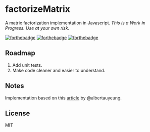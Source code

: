 # factorizeMatrix
A matrix factorization implementation in Javascript.
*This is a Work in Progress. Use at your own risk.*

[![forthebadge](http://forthebadge.com/images/badges/uses-js.svg)](http://forthebadge.com)
[![forthebadge](http://forthebadge.com/images/badges/fuck-it-ship-it.svg)](http://forthebadge.com)
[![forthebadge](http://forthebadge.com/images/badges/gluten-free.svg)](http://forthebadge.com)

## Roadmap
1. Add unit tests.
2. Make code cleaner and easier to understand.

## Notes
Implementation based on this [article](http://www.quuxlabs.com/blog/2010/09/matrix-factorization-a-simple-tutorial-and-implementation-in-python/) by @albertauyeung.

## License
MIT